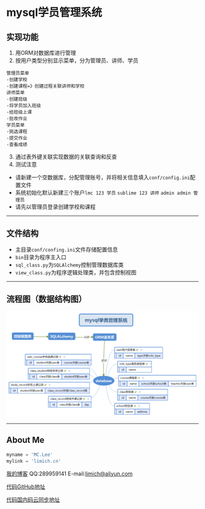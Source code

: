 # mysql学员管理系统



## 实现功能

1. 用ORM对数据库进行管理
2. 按用户类型分别显示菜单，分为管理员、讲师、学员
```
管理员菜单
-创建学校
-创建课程=》创建过程关联讲师和学校
讲师菜单
-创建班级
-将学员加入班级
-给班级上课
-批改作业
学员菜单
-挑选课程
-提交作业
-查看成绩
```
3. 通过表外键关联实现数据的关联查询和反查
4. 测试注意
  - 请新建一个空数据库，分配管理账号，并将相关信息填入`conf/config.ini`配置文件
  - 系统初始化默认新建三个账户`lmc 123 学员` `sublime 123 讲师` `admin admin 管理员`
  - 请先以管理员登录创建学校和课程


------

## 文件结构

- 主目录`conf/confing.ini`文件存储配置信息
- `bin`目录为程序主入口
- `sql_class.py`为`SQLAlchemy`控制管理数据库类
- `view_class.py`为程序逻辑处理类，并包含控制视图

----

## 流程图（数据结构图）

![](mysql学员管理系统.png)



------

## About Me
```python
myname = 'MC.Lee'
mylink = 'limich.cn'
```
[我的博客](https://limich.cn)
QQ:289959141
E-mail:limich@aliyun.com

[代码GitHub地址](https://github.com/limingchang/python_study_task.git)

[代码国内码云同步地址](https://git.oschina.net/limich/python_study.git)